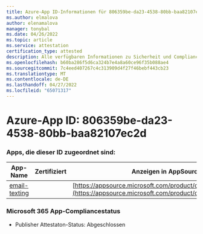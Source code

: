 ```yaml
---
title: Azure-App ID-Informationen für 806359be-da23-4538-80bb-baa82107ec2d
ms.author: elmalova
author: elenamalova
manager: tonybal
ms.date: 04/26/2022
ms.topic: article
ms.service: attestation
certification_type: attested
description: Alle verfügbaren Informationen zu Sicherheit und Compliance für 806359be-da23-4538-80bb-baa82107ec2d.
ms.openlocfilehash: b60ba286f5d6ca324b7e4a8a60ce96f35b088ae4
ms.sourcegitcommit: 7c4eed407267c4c313909d4f27f46bebf443cb23
ms.translationtype: MT
ms.contentlocale: de-DE
ms.lasthandoff: 04/27/2022
ms.locfileid: "65071317"
---
```

# <a name="azure-app-id-806359be-da23-4538-80bb-baa82107ec2d"></a>Azure-App ID: 806359be-da23-4538-80bb-baa82107ec2d


### <a name="apps-associated-with-this-id"></a>Apps, die dieser ID zugeordnet sind:
| **App-Name** | **Zertifiziert** | **Anzeigen in AppSource** |
|--------------|---------------|-----------------------|
| [email-texting](../forward/WA200003086.md) |  | [https://appsource.microsoft.com/product/office/WA200003086](https://appsource.microsoft.com/product/office/WA200003086) |

### <a name="microsoft-365-app-compliance-status"></a>Microsoft 365 App-Compliancestatus
- Publisher Attestaton-Status: Abgeschlossen
